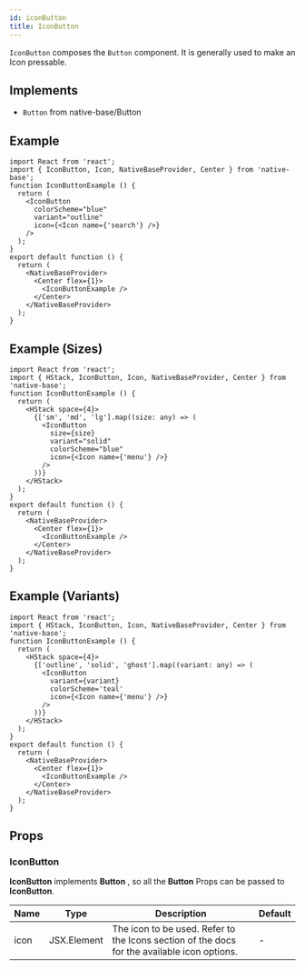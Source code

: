 ```yaml
---
id: iconButton
title: IconButton
---
```


`IconButton` composes the `Button` component. It is generally used to make an Icon pressable.

## Implements

- `Button` from native-base/Button

## Example

```SnackPlayer name=IconButton%20Example
import React from 'react';
import { IconButton, Icon, NativeBaseProvider, Center } from 'native-base';
function IconButtonExample () {
  return (
    <IconButton
      colorScheme="blue"
      variant="outline"
      icon={<Icon name={'search'} />}
    />
  );
}
export default function () {
  return (
    <NativeBaseProvider>
      <Center flex={1}>
        <IconButtonExample />
      </Center>
    </NativeBaseProvider>
  );
}
```

## Example (Sizes)

```SnackPlayer name=IconButton%20Example(Sizes)
import React from 'react';
import { HStack, IconButton, Icon, NativeBaseProvider, Center } from 'native-base';
function IconButtonExample () {
  return (
    <HStack space={4}>
      {['sm', 'md', 'lg'].map((size: any) => (
        <IconButton
          size={size}
          variant="solid"
          colorScheme="blue"
          icon={<Icon name={'menu'} />}
        />
      ))}
    </HStack>
  );
}
export default function () {
  return (
    <NativeBaseProvider>
      <Center flex={1}>
        <IconButtonExample />
      </Center>
    </NativeBaseProvider>
  );
}
```

## Example (Variants)

```SnackPlayer name=IconButton%20Example(Variants)
import React from 'react';
import { HStack, IconButton, Icon, NativeBaseProvider, Center } from 'native-base';
function IconButtonExample () {
  return (
    <HStack space={4}>
      {['outline', 'solid', 'ghost'].map((variant: any) => (
        <IconButton
          variant={variant}
          colorScheme='teal'
          icon={<Icon name={'menu'} />}
        />
      ))}
    </HStack>
  );
}
export default function () {
  return (
    <NativeBaseProvider>
      <Center flex={1}>
        <IconButtonExample />
      </Center>
    </NativeBaseProvider>
  );
}
```

## Props

### IconButton

**IconButton** implements **Button** , so all the **Button** Props can be passed to **IconButton**.

| Name | Type        | Description                                                                                 | Default |
| ---- | ----------- | ------------------------------------------------------------------------------------------- | ------- |
| icon | JSX.Element | The icon to be used. Refer to the Icons section of the docs for the available icon options. | -       |
